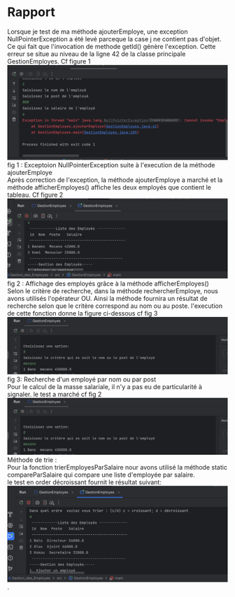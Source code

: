 <h1>Rapport</h1>
Lorsque je test de ma méthode ajouterEmploye, une exception NullPointerException a été levé parceque la case j ne contient pas d'objet. Ce qui fait que l'invocation de methode getId() génère l'exception. Cette erreur se situe au niveau de la ligne 42 de la classe principale GestionEmployes.
Cf figure 1
<img src="captures/1.png">
fig 1 : Exceptoion NullPointerException suite à l'execution de la méthode ajouterEmploye </br>
Après correction de l'exception, la méthode ajouterEmploye a marché et la méthode afficherEmployes() affiche les deux employés que contient le tableau.  
Cf figure 2
<img src="captures/2.png">
fig 2 : Affichage des employés grâce à la méthode afficherEmployes() </br>
Selon le critère de recherche, dans la méthode rechercherEmploye, nous avons utilisés l'opérateur OU. Ainsi la méthode fournira un résultat de recherche selon que le critère correspond au nom ou au poste. l'execution de cette fonction 
donne la figure ci-dessous cf fig 3
<img src="captures/31.png">
fig 3: Recherche d'un employé par nom ou par post </br>
Pour le calcul de la masse salariale, il n'y a pas eu de particularité à signaler. le test a marché cf fig 2
<img src="captures/31.png">
Méthode de trie : </br>
Pour la fonction trierEmployesParSalaire nour avons utilisé la méthode static compareParSalaire qui compare une liste d'employée par salaire. </br>
le test en order décroissant fournit le résultat suivant:
<img src="captures/11.png">.







